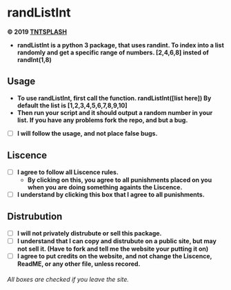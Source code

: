 # randListInt
**© 2019 [TNTSPLASH](www.tntsplash.net)**
- **randListInt is a python 3 package, that uses randint. To index into a list randomly and get a specific range of numbers. [2,4,6,8] insted of randInt(1,8)**
## Usage
- **To use randListInt, first call the function. randListInt([list here]) By default the list is [1,2,3,4,5,6,7,8,9,10]**
- **Then run your script and it should output a random number in your list. If you have any problems fork the repo, and but a bug.**
- [ ] **I will follow the usage, and not place false bugs.**
## Liscence
 - [ ] **I agree to follow all Liscence rules.**
	 - **By clicking on this, you agree to all punishments placed on you when you are doing something againts the Liscence.**
- [ ] **I understand by clicking this box that I agree to all punishments.**
## Distrubution
- [ ] **I will not privately distrubute or sell this package.** 
- [ ] **I understand that I can copy and distrubute on a public site, but may not sell it. (Have to fork and tell me the website your putting it on)**
- [ ] **I agree to put credits on the website, and not change the Liscence, ReadME, or any other file, unless recored.**

###### All boxes are checked if you leave the site.
